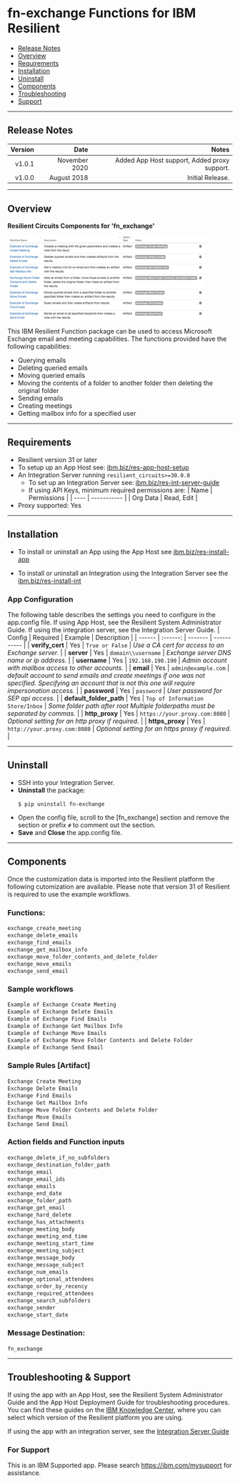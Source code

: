 <!--
  This Install README.md is generated by running:
  "resilient-sdk docgen -p fn_mcafee_esm --install-guide"

  It is best edited using a Text Editor with a Markdown Previewer. VS Code
  is a good example. Checkout https://guides.github.com/features/mastering-markdown/
  for tips on writing with Markdown

  If you make manual edits and run docgen again, a .bak file will be created

  Store any screenshots in the "doc/screenshots" directory and reference them like:
  ![screenshot: screenshot_1](./doc/screenshots/screenshot_1.png)
-->

# fn-exchange Functions for IBM Resilient

- [Release Notes](#release-notes)
- [Overview](#overview)
- [Requirements](#requirements)
- [Installation](#installation)
- [Uninstall](#uninstall)
- [Components](#components)
- [Troubleshooting](#troubleshooting)
- [Support](#support)

---

## Release Notes
<!--
  Specify all changes in this release. Do not remove the release 
  notes of a previous release
-->
| Version | Date | Notes |
| ------: | ---: | ----: |
| v1.0.1 | November 2020 | Added App Host support, Added proxy support. |
| v1.0.0 | August 2018 | Initial Release. |

---

## Overview
<!--
  Provide a high-level description of the function itself and its remote software or application.
  The text below is parsed from the "description" and "long_description" attributes in the setup.py file
-->
**Resilient Circuits Components for 'fn_exchange'**

 ![screenshot: main](./doc/screenshots/main.png)

This IBM Resilient Function package can be used to access Microsoft Exchange email and meeting capabilities.
The functions provided have the following capabilities:

* Querying emails
* Deleting queried emails
* Moving queried emails
* Moving the contents of a folder to another folder then deleting the original folder
* Sending emails
* Creating meetings
* Getting mailbox info for a specified user

---

## Requirements
<!--
  List any Requirements 
-->
* Resilient version 31 or later
* To setup up an App Host see:  [ibm.biz/res-app-host-setup](https://ibm.biz/res-app-host-setup)
* An Integration Server running `resilient_circuits>=30.0.0`
  * To set up an Integration Server see: [ibm.biz/res-int-server-guide](https://ibm.biz/res-int-server-guide)
  * If using API Keys, minimum required permissions are:
    | Name | Permissions |
    | ---- | ----------- |
    | Org Data | Read, Edit |
* Proxy supported: Yes

---

## Installation
* To install or uninstall an App using the App Host see [ibm.biz/res-install-app](https://ibm.biz/res-install-app)

* To install or uninstall an Integration using the Integration Server see the [ibm.biz/res-install-int](https://ibm.biz/res-install-int)

### App Configuration
The following table describes the settings you need to configure in the app.config file. If using App Host, see the Resilient System Administrator Guide. If using the integration server, see the Integration Server Guide.
| Config | Required | Example | Description |
| ------ | :------: | ------- | ----------- |
| **verify_cert** | Yes | `True or False` | *Use a CA cert for access to an Exchange server.* |
| **server** | Yes | `domain\\username` | *Exchange server DNS name or ip address.* |
| **username** | Yes | `192.168.190.190` | *Admin account with mailbox access to other accounts.* |
| **email** | Yes | `admin@example.com` | *default account to send emails and create meetings if one was not specified. Specifying an account that is not this one will require impersonation access.* |
| **password** | Yes | `password` | *User password for SEP api access.*  |
| **default_folder_path** | Yes | `Top of Information Store/Inbox` | *Some folder path after root Multiple folderpaths must be separated by commas.*  |
| **http_proxy** | Yes | `https://your.proxy.com:8080` | *Optional setting for an http proxy if required.*  |
| **https_proxy** | Yes | `http://your.proxy.com:8080` | *Optional setting for an https proxy if required.*  |

---

## Uninstall
* SSH into your Integration Server.
* **Uninstall** the package:
  ```
  $ pip uninstall fn-exchange
  ```
* Open the config file, scroll to the [fn_exchange] section and remove the section or prefix `#` to comment out the section.
* **Save** and **Close** the app.config file.

---

## Components
Once the customization data is imported into the Resilient platform the following
cutomization are available.
Please note that version 31 of Resilient is required to use the example workflows.

### Functions:
```
exchange_create_meeting
exchange_delete_emails
exchange_find_emails
exchange_get_mailbox_info
exchange_move_folder_contents_and_delete_folder
exchange_move_emails
exchange_send_email
```

### Sample workflows
```
Example of Exchange Create Meeting
Example of Exchange Delete Emails
Example of Exchange Find Emails
Example of Exchange Get Mailbox Info
Example of Exchange Move Emails
Example of Exchange Move Folder Contents and Delete Folder
Example of Exchange Send Email
```

### Sample Rules [Artifact]
```
Exchange Create Meeting
Exchange Delete Emails
Exchange Find Emails
Exchange Get Mailbox Info
Exchange Move Folder Contents and Delete Folder
Exchange Move Emails
Exchange Send Email
```

### Action fields and Function inputs
```
exchange_delete_if_no_subfolders
exchange_destination_folder_path
exchange_email
exchange_email_ids
exchange_emails
exchange_end_date
exchange_folder_path
exchange_get_email
exchange_hard_delete
exchange_has_attachments
exchange_meeting_body
exchange_meeting_end_time
exchange_meeting_start_time
exchange_meeting_subject
exchange_message_body
exchange_message_subject
exchange_num_emails
exchange_optional_attendees
exchange_order_by_recency
exchange_required_attendees
exchange_search_subfolders
exchange_sender
exchange_start_date
```

### Message Destination: 
`fn_exchange`

---        

## Troubleshooting & Support
If using the app with an App Host, see the Resilient System Administrator Guide and the App Host Deployment Guide for troubleshooting procedures. You can find these guides on the [IBM Knowledge Center](https://www.ibm.com/support/knowledgecenter/SSBRUQ), where you can select which version of the Resilient platform you are using.

If using the app with an integration server, see the [Integration Server Guide](https://ibm.biz/res-int-server-guide)

### For Support
This is an IBM Supported app. Please search https://ibm.com/mysupport for assistance.
